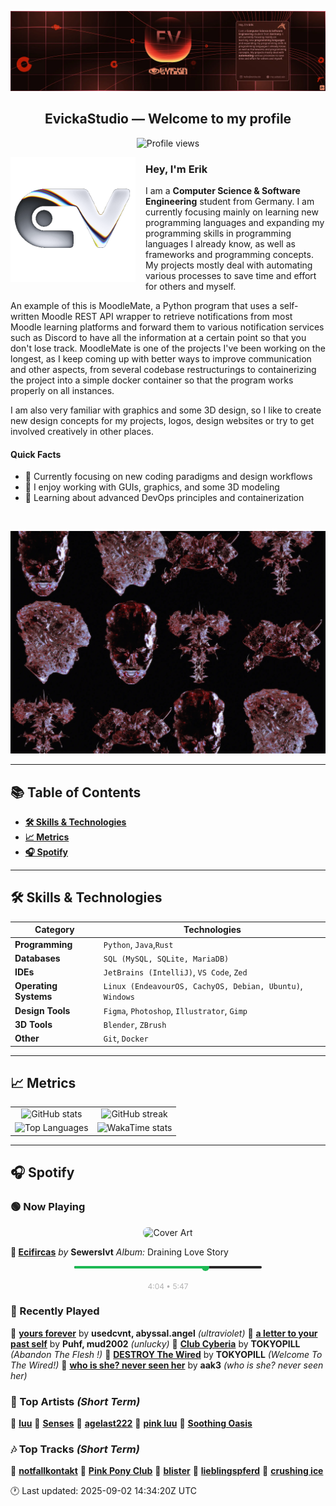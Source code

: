 <p align="center">
  <img src="assets/banner_2.webp" alt="Evicka Studio Banner" />
</p>

<h2 align="center">EvickaStudio — Welcome to my profile</h2>

<p align="center">
  <img src="https://komarev.com/ghpvc/?username=EvickaStudio&style=plastic&abbreviated=true&color=ff69b4" alt="Profile views" />
  <!-- Centering reference: using container alignment per CSS text-align guidance -->
</p>

<p>
  <img align="left" src="assets/liquid-logo-500.gif" alt="Evicka EV Logo" width="200" style="margin-right: 16px; margin-bottom: 8px;"/>
</p>

<h3>Hey, I'm Erik</h3>
<p>
  I am a <strong>Computer Science & Software Engineering</strong> student from
  Germany. I am currently focusing mainly on learning new programming
  languages and expanding my programming skills in programming languages I
  already know, as well as frameworks and programming concepts. My projects
  mostly deal with automating various processes to save time and effort for
  others and myself.
</p>
<p>
  An example of this is MoodleMate, a Python program that uses a
  self-written Moodle REST API wrapper to retrieve notifications from most
  Moodle learning platforms and forward them to various notification
  services such as Discord to have all the information at a certain point
  so that you don't lose track. MoodleMate is one of the projects I've been
  working on the longest, as I keep coming up with better ways to improve
  communication and other aspects, from several codebase restructurings to
  containerizing the project into a simple docker container so that the
  program works properly on all instances.
</p>
<p>
  I am also very familiar with graphics and some 3D design, so I like to
  create new design concepts for my projects, logos, design websites or try
  to get involved creatively in other places.
</p>

<h4>Quick Facts</h4>
<ul>
  <li>🔬 Currently focusing on new coding paradigms and design workflows</li>
  <li>👀 I enjoy working with GUIs, graphics, and some 3D modeling</li>
  <li>🌱 Learning about advanced DevOps principles and containerization</li>
  
</ul>

<br clear="left"/>

<p align="center">
  <img src="assets/evkheadpostersmol.webp" alt="Evicka poster collage" />
</p>

---

## 📚 Table of Contents

- **[🛠️ Skills & Technologies](#️-skills--technologies)**
- **[📈 Metrics](#-metrics)**
- **[🎧 Spotify](#-spotify)**

---

## 🛠️ Skills & Technologies

| **Category**          | **Technologies**                                                                                                 |
|-----------------------|------------------------------------------------------------------------------------------------------------------|
| **Programming**       | `Python`, `Java`,`Rust`                                                                                           |
| **Databases**         | `SQL (MySQL, SQLite, MariaDB)`                                                                                   |
| **IDEs**              | `JetBrains (IntelliJ)`, `VS Code`, `Zed`                                                                         |
| **Operating Systems** | `Linux (EndeavourOS, CachyOS, Debian, Ubuntu)`, `Windows`                                                        |
| **Design Tools**      | `Figma`, `Photoshop`, `Illustrator`, `Gimp`                                                                      |
| **3D Tools**          | `Blender`, `ZBrush`                                                                                              |
| **Other**             | `Git`, `Docker`                                                                                                  |

---

## 📈 Metrics

<table>
  <tr>
    <td align="center">
      <img src="https://github-readme-stats.vercel.app/api?username=EvickaStudio&show=reviews,discussions_started,discussions_answered,prs_merged,prs_merged_percentage&show_icons=true&theme=transparent" alt="GitHub stats" width="100%" />
    </td>
    <td align="center">
      <img src="https://github-readme-streak-stats.herokuapp.com/?user=EvickaStudio&theme=transparent" alt="GitHub streak" width="100%" />
    </td>
  </tr>
  <tr>
    <td align="center">
      <img src="https://github-readme-stats.vercel.app/api/top-langs/?username=EvickaStudio&theme=transparent&layout=compact" alt="Top Languages" width="100%" />
    </td>
    <td align="center">
      <img src="https://github-readme-stats.vercel.app/api/wakatime?username=evickastudio&layout=compact&theme=transparent" alt="WakaTime stats" width="100%" />
    </td>
  </tr>
</table>

---

## 🎧 Spotify

<!-- SPOTIFY-START -->


### 🟢 Now Playing

<p align="center">
<img src="https://i.scdn.co/image/ab67616d0000b273647e8069c98c7b23b6c80648" alt="Cover Art" width="120" style="border-radius: 8px;"/>
</p>

**🎵 [Ecifircas](https://open.spotify.com/track/0ROexSyivb8X5LLLzsTFuB)**
*by* **Sewerslvt**
*Album:* Draining Love Story


<p align="center">
<svg width="300" height="20" xmlns="http://www.w3.org/2000/svg">
    <rect width="300" height="4" fill="#282828" rx="2"/>
    <rect width="210" height="4" fill="#1db954" rx="2"/>
    <circle cx="210" cy="2" r="6" fill="#1db954"/>
</svg>
<br/>
<span style="font-size: 12px; color: #b3b3b3;">
    4:04 • 5:47
</span>
</p>



### 📜 Recently Played

🎤 **[yours forever](https://open.spotify.com/track/7F7rpCqGXJFPdDcLB7VYQp)** by **usedcvnt, abyssal.angel** *(ultraviolet)*
🎤 **[a letter to your past self](https://open.spotify.com/track/66uYnIfduzi4cwUFFKeSpD)** by **Puhf, mud2002** *(unlucky)*
🎤 **[Club Cyberia](https://open.spotify.com/track/30DnockD2UyU4uiwlCjc9L)** by **TOKYOPILL** *(Abandon The Flesh !)*
🎤 **[DESTROY The Wired](https://open.spotify.com/track/3eYm2RFINh8WD0I3R00Qrg)** by **TOKYOPILL** *(Welcome To The Wired!)*
🎤 **[who is she? never seen her](https://open.spotify.com/track/0Ftgqi40LymD7ayILZse1t)** by **aak3** *(who is she? never seen her)*



### 🌟 Top Artists *(Short Term)*

🥇 [**luu**](https://open.spotify.com/artist/4Xl2TYkCrjqcY8m2p29OGu)
🥈 [**Senses**](https://open.spotify.com/artist/2soiLmeGhmq9uQ9fqZm3KA)
🥉 [**agelast222**](https://open.spotify.com/artist/05jZ0T8kKQUA7Cd58RLiL0)
🏅 [**pink luu**](https://open.spotify.com/artist/0HWcSrvwfHx2msfhljmDuC)
🏅 [**Soothing Oasis**](https://open.spotify.com/artist/1HON4xJAWJNuUpb6G64bNr)



### 🎶 Top Tracks *(Short Term)*

🥇 [**notfallkontakt**](https://open.spotify.com/track/0IPMXUCfYjnY1dzyXskUNo)
🥈 [**Pink Pony Club**](https://open.spotify.com/track/6393yGahSJ9slVdOwSxOVR)
🥉 [**blister**](https://open.spotify.com/track/7yL28V2luGKedtIImZTiVQ)
🏅 [**lieblingspferd**](https://open.spotify.com/track/1rBtsjy2gju7W0YDHAqyfU)
🏅 [**crushing ice**](https://open.spotify.com/track/4RMtkpXTeXjShjRfYwPZB3)


🕐 Last updated: 2025-09-02 14:34:20Z UTC
<!-- SPOTIFY-END -->
